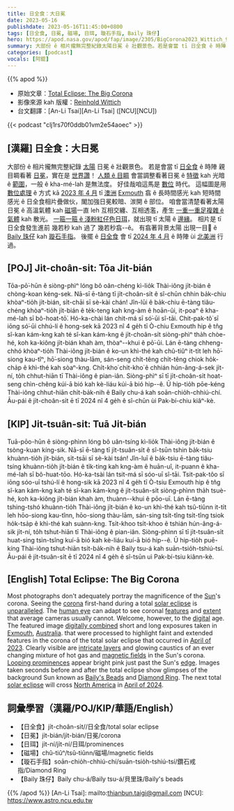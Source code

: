 ```yaml
---
title: 日全食：大日冕
date: 2023-05-16
publishdate: 2023-05-16T11:45:00+0800
tags: [日全食, 日冕, 磁場, 日珥, 璇石手指, Baily 珠仔]
hero: https://apod.nasa.gov/apod/fap/image/2305/BigCorona2023_Wittich_960.jpg
summary: 大部份 ê 相片攏無完整紀錄太陽日冕 ê 壯觀景色。若是會當 tī 日全食 ê 時陣 親目睭看著日冕，實在是世界讚！
categories: [podcast]
vocals: [阿錕]
---
```


{{% apod %}}

- 原始文章：[Total Eclipse: The Big Corona](https://apod.nasa.gov/apod/ap230516.html)
- 影像來源 kah 版權：[Reinhold Wittich](https://www.wittich.com/)
- 台文翻譯：[An-Li Tsai][An-Li Tsai] ([NCU][NCU])

{{< podcast "clj1rs70f0ddb01vm2e54aoec" >}}

## [漢羅] 日全食：大日冕
大部份 ê 相片攏無完整紀錄 [太陽][Sun] 日冕 ê 壯觀景色。
若是會當 tī [日全食][solar eclipse 1] ê 時陣 親目睭看著 [日冕][corona]，實在是 [世界讚][unparalleled]！
[人類 ê 目睭][human eye] 會當調整看著日冕 ê [特徵][features] kah 光暗 ê [範圍][extent]，一般 ê kha-mé-lah 是無法度。
好佳哉咱這馬是 [數位][digital] 時代。
這幅圖是用 [數位處理][digitally combined] ê 方式 kā [2023 年 4 月][April of 2023] tī [澳洲][Australia] [Exmouth][Exmouth] 翕 ê 長時間感光 kah 短時間感光 ê 日全食相片疊做伙，閣加強日冕較暗、湠開 ê 部位。
咱會當清楚看著太陽日冕 ê 高溫氣體 kah [磁場][magnetic fields]一直 leh 互相交纏、互相透濫，產生 [一重一重足複雜 ê 氣體][intricate layers] kah 散光。
[一箍一箍 ê 淺粉紅仔色日珥][Looping prominences]，就出現 tī 太陽 ê [邊緣][edge]。
相片是 tī 日全食發生進前 幾若秒 kah 過了 幾若秒翕--ê。
有翕著背景太陽 出現一目𥍉 ê [Baily 珠仔][Baily's Beads] kah [璇石手指][Diamond Ring]。
後擺 ê [日全食][solar eclipse 2] 會 tī [2024 年 4 月][April of 2024] ê 時陣 ùi [北美洲][North America] 行過。

## [POJ] Ji̍t-choân-si̍t: Tōa Ji̍t-bián
Tōa-pō͘-hūn ê siòng-phìⁿ lóng bô oân-chéng kì-lio̍k Thài-iông ji̍t-bián ê chòng-koan kéng-sek.
Nā-sī ē-tàng tī ji̍t-choân-si̍t ê sî-chūn chhin ba̍k-chiu khòaⁿ-tio̍h ji̍t-bián, si̍t-chāi sī sè-kài chán!
Jîn-lūi ê ba̍k-chiu ē-tàng tiâu-chéng khòaⁿ-tio̍h ji̍t-bián ê te̍k-teng kah kng-àm ê hoān-ûi, it-poaⁿ ê kha-mé-lah sī bô-hoat-tō͘.
Hó-ka-chài lán chit-má sī só͘-ūi sî-tāi.
Chit-pak-tô͘ sī iōng só͘-ūi chhú-lí ê hong-sek kā 2023 nî 4 ge̍h tī Ò-chiu Exmouth hip ê tn̂g sî-kan kám-kng kah té sî-kan kám-kng ê ji̍t-choân-si̍t siòng-phìⁿ tha̍h chòe-hé, koh ka-kiông ji̍t-bián khah àm, thòaⁿ--khui ê pō͘-ūi.
Lán ē-tàng chheng-chhó khòaⁿ-tio̍h Thài-iông ji̍t-bián ê ko-un khì-thé kah chû-tiûⁿ it-ti̍t leh hō͘-siong kau-tîⁿ, hō͘-siong thàu-lām, sán-seng chi̍t-têng chi̍t-têng chiok ho̍k-cha̍p ê khì-thé kah sòaⁿ-kng.
Chi̍t-kho͘ chi̍t-kho͘ ê chhián hún-âng-á-sek ji̍t-ní, to̍h chhut-hiān tī Thài-iông ê pian-iân.
Siòng-phìⁿ sī tī ji̍t-choân-si̍t hoat-seng chìn-chêng kúi-ā bió kah kè-liáu kúi-ā bió hip--ê.
Ū hip-tio̍h pōe-kéng Thài-iông chhut-hiān chi̍t-ba̍k-nih ê Baily chu-á kah soān-chio̍h-chhiú-chí.
Āu-pái ê ji̍t-choân-si̍t ē tī 2024 nî 4 ge̍h ê sî-chūn ùi Pak-bí-chiu kiâⁿ-kè.

## [KIP] Ji̍t-tsuân-si̍t: Tuā Ji̍t-bián
Tuā-pōo-hūn ê siòng-phìnn lóng bô uân-tsíng kì-lio̍k Thài-iông ji̍t-bián ê tsòng-kuan kíng-sik.
Nā-sī ē-tàng tī ji̍t-tsuân-si̍t ê sî-tsūn tshin ba̍k-tsiu khuànn-tio̍h ji̍t-bián, si̍t-tsāi sī sè-kài tsán!
Jîn-luī ê ba̍k-tsiu ē-tàng tiâu-tsíng khuànn-tio̍h ji̍t-bián ê ti̍k-ting kah kng-àm ê huān-uî, it-puann ê kha-mé-lah sī bô-huat-tōo.
Hó-ka-tsài lán tsit-má sī sóo-uī sî-tāi.
Tsit-pak-tôo sī iōng sóo-uī tshú-lí ê hong-sik kā 2023 nî 4 ge̍h tī Ò-tsiu Exmouth hip ê tn̂g sî-kan kám-kng kah té sî-kan kám-kng ê ji̍t-tsuân-si̍t siòng-phìnn tha̍h tsuè-hé, koh ka-kiông ji̍t-bián khah àm, thuànn--khui ê pōo-uī.
Lán ē-tàng tshing-tshó khuànn-tio̍h Thài-iông ji̍t-bián ê ko-un khì-thé kah tsû-tiûnn it-ti̍t leh hōo-siong kau-tînn, hōo-siong thàu-lām, sán-sing tsi̍t-tîng tsi̍t-tîng tsiok ho̍k-tsa̍p ê khì-thé kah suànn-kng.
Tsi̍t-khoo tsi̍t-khoo ê tshián hún-âng-á-sik ji̍t-ní, to̍h tshut-hiān tī Thài-iông ê pian-iân.
Siòng-phìnn sī tī ji̍t-tsuân-si̍t huat-sing tsìn-tsîng kuí-ā bió kah kè-liáu kuí-ā bió hip--ê.
Ū hip-tio̍h puē-kíng Thài-iông tshut-hiān tsi̍t-ba̍k-nih ê Baily tsu-á kah suān-tsio̍h-tshiú-tsí.
Āu-pái ê ji̍t-tsuân-si̍t ē tī 2024 nî 4 ge̍h ê sî-tsūn uì Pak-bí-tsiu kiânn-kè.

## [English] Total Eclipse: The Big Corona
Most photographs don't adequately portray the magnificence of the [Sun][Sun]'s corona.
Seeing the [corona][corona] first-hand during a total [solar eclipse][solar eclipse 1] is [unparalleled][unparalleled].
The [human eye][human eye] can adapt to see coronal [features][features] and [extent][extent] that average cameras usually cannot.
Welcome, however, to the [digital][digital] age.
The featured image [digitally combined][digitally combined] short and long exposures taken in [Exmouth][Exmouth], [Australia][Australia].
that were processed to highlight faint and extended features in the corona of the total solar eclipse that occurred in [April of 2023][April of 2023].
Clearly visible are [intricate layers][intricate layers] and glowing caustics of an ever changing mixture of hot gas and [magnetic fields][magnetic fields] in the Sun's corona.
[Looping prominences][Looping prominences] appear bright pink just past the Sun's [edge][edge].
Images taken seconds before and after the total eclipse show glimpses of the background Sun known as [Baily's Beads][Baily's Beads] and [Diamond Ring][Diamond Ring].
The next total [solar eclipse][solar eclipse 2] will cross [North America][North America] in [April of 2024][April of 2024].

## 詞彙學習（漢羅/POJ/KIP/華語/English）
- 【日全食】ji̍t-choân-si̍t//日全食/total solar eclipse
- 【日冕】ji̍t-bián/ji̍t-bián/日冕/corona
- 【日珥】ji̍t-ní/ji̍t-ní/日珥/prominences
- 【磁場】chû-tiûⁿ/tsû-tiûnn/磁場/magnetic fields
- 【璇石手指】soān-chio̍h-chhiú-chí/suān-tsio̍h-tshiú-tsí/鑽石戒指/Diamond Ring
- 【Baily 珠仔】Baily chu-á/Baily tsu-á/貝里珠/Baily's beads

{{% /apod %}}
[An-Li Tsai]: mailto:thianbun.taigi@gmail.com
[NCU]: https://www.astro.ncu.edu.tw

[copyright]: https://apod.nasa.gov/apod/fap/lib/about_apod.html#srapply
[License]: https://creativecommons.org/licenses/by/2.0/

[Sun]:https://solarsystem.nasa.gov/solar-system/sun/overview/
[corona]:https://en.wikipedia.org/wiki/Stellar_corona
[solar eclipse 1]:https://en.wikipedia.org/wiki/Total_solar_eclipse
[unparalleled]:https://apod.nasa.gov/apod/ap170912.html
[human eye]:http://iknow.net/phys_eye_education.html
[features]:https://apod.nasa.gov/apod/ap170813.html
[extent]:https://apod.nasa.gov/apod/ap160412.html
[digital]:https://apod.nasa.gov/apod/ap990426.html
[digitally combined]:https://apod.nasa.gov/apod/ap170830.html
[Exmouth]:https://youtu.be/9qT2nt1_8JA
[Australia]:https://en.wikipedia.org/wiki/Australia
[April of 2023]:https://www.timeanddate.com/eclipse/solar/2023-april-20
[intricate layers]:https://scontent-ord5-1.xx.fbcdn.net/v/t1.6435-9/64310547_1612916445509927_1944194861536116736_n.jpg?_nc_cat=100&ccb=1-7&_nc_sid=730e14&_nc_ohc=WgR3f8nLRLEAX88R2kb&_nc_ht=scontent-ord5-1.xx&oh=00_AfBFBuLRuHfmOzrOTqy9WnhBvUvbomQO463x15v0RPv6FQ&oe=6488417C
[magnetic fields]:https://www.nasa.gov/feature/goddard/2016/understanding-the-magnetic-sun
[Looping prominences]:https://apod.nasa.gov/apod/ap090531.html
[edge]:https://apod.nasa.gov/apod/ap080807.html
[Baily's Beads]:https://en.wikipedia.org/wiki/Baily%27s_beads
[Diamond Ring]:https://apod.nasa.gov/apod/ap170825.html
[solar eclipse 2]:https://spaceplace.nasa.gov/eclipse-snap/en/
[North America]:https://en.wikipedia.org/wiki/North_America
[April of 2024]:https://apod.nasa.gov/apod/ap230418.html
